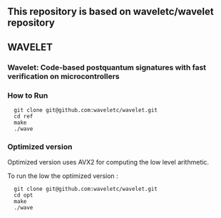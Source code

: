 ## This repository is based on waveletc/wavelet repository ##


## WAVELET ##

### Wavelet: Code-based postquantum signatures with fast verification on microcontrollers ###

### How to Run ### 

```
  git clone git@github.com:waveletc/wavelet.git
  cd ref 
  make 
  ./wave
  ```
### Optimized version ### 
Optimized version uses AVX2 for computing the low level arithmetic. 

To run the low the optimized version :
```
  git clone git@github.com:waveletc/wavelet.git
  cd opt 
  make 
  ./wave
  ```
